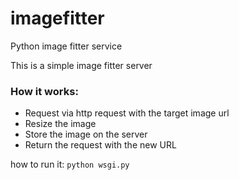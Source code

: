 # imagefitter
Python image fitter service

This is a simple image fitter server

### How it works:
- Request via http request with the target image url
- Resize the image
- Store the image on the server
- Return the request with the new URL


how to run it:
`python wsgi.py`
